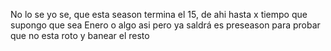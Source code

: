 No lo se yo se, que esta season termina el 15, de ahi hasta x tiempo que supongo que sea Enero o algo asi pero ya saldrá es preseason para probar que no esta roto y banear el resto
